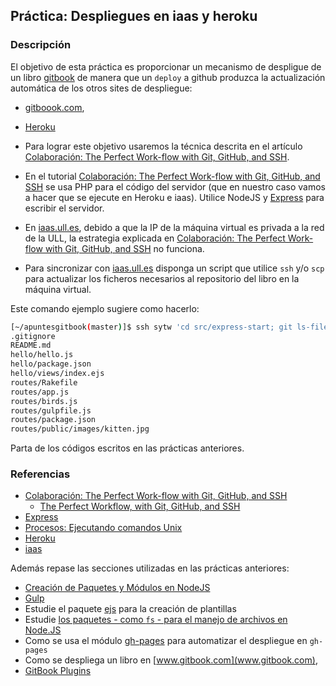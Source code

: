 ## Práctica: Despliegues en iaas y heroku

### Descripción

El objetivo de esta práctica  es proporcionar un mecanismo de despligue de un libro [gitbook](../apuntes/gitbooknotas/README.md) de manera que
un `deploy` a github produzca la actualización
automática de los otros sites de despliegue:
* [gitboook.com](https://help.gitbook.com/),
* [Heroku](../recursos/heroku.md)

* Para lograr este objetivo usaremos la técnica descrita
en el artículo [Colaboración: The Perfect Work-flow with Git, GitHub, and SSH](../apuntes/colaboracion/README.md).

* En el tutorial [Colaboración: The Perfect Work-flow with Git, GitHub, and SSH](../apuntes/colaboracion/README.md) se usa PHP para el código del servidor (que en nuestro caso vamos a hacer que se ejecute en Heroku e iaas). Utilice NodeJS y  [Express](../apuntes/express/README.md) para escribir el servidor.

* En [iaas.ull.es](../recursos/iaas.md), debido a que la IP de la máquina virtual es privada a la red de la ULL, la estrategia explicada en
[Colaboración: The Perfect Work-flow with Git, GitHub, and SSH](../apuntes/colaboracion/README.md)
no funciona.
* Para sincronizar con [iaas.ull.es](../recursos/iaas.md) disponga un script que utilice `ssh` y/o `scp` para actualizar los ficheros necesarios al repositorio del libro en la máquina virtual.

Este comando ejemplo sugiere como hacerlo:

```bash
[~/apuntesgitbook(master)]$ ssh sytw 'cd src/express-start; git ls-files'
.gitignore
README.md
hello/hello.js
hello/package.json
hello/views/index.ejs
routes/Rakefile
routes/app.js
routes/birds.js
routes/gulpfile.js
routes/package.json
routes/public/images/kitten.jpg
```

Parta de los códigos escritos en las prácticas anteriores.


### Referencias

* [Colaboración: The Perfect Work-flow with Git, GitHub, and SSH](../apuntes/colaboracion/README.md)
  * [The Perfect Workflow, with Git, GitHub, and SSH](https://code.tutsplus.com/tutorials/the-perfect-workflow-with-git-github-and-ssh--net-19564)
* [Express](../apuntes/express/README.md)
* [Procesos: Ejecutando comandos Unix](../apuntes/processes/README.md)
* [Heroku](../recursos/heroku.md)
* [iaas](../recursos/iaas.md)



Además repase las secciones utilizadas en las prácticas anteriores:

* [Creación de Paquetes y Módulos en NodeJS](../apuntes/nodejspackages.md)
* [Gulp](../apuntes/gulp/README.md)
* Estudie el paquete [ejs](https://www.npmjs.com/package/ejs)
para la creación de plantillas
* Estudie [los paquetes - como `fs` - para el manejo de archivos en Node.JS](../apuntes/fs.md)
* Como se usa el módulo [gh-pages](https://www.npmjs.com/package/gh-pages) para automatizar el despliegue en `gh-pages`
* Como se despliega un libro en [www.gitbook.com](www.gitbook.com),
* [GitBook Plugins](https://plugins.gitbook.com/)
